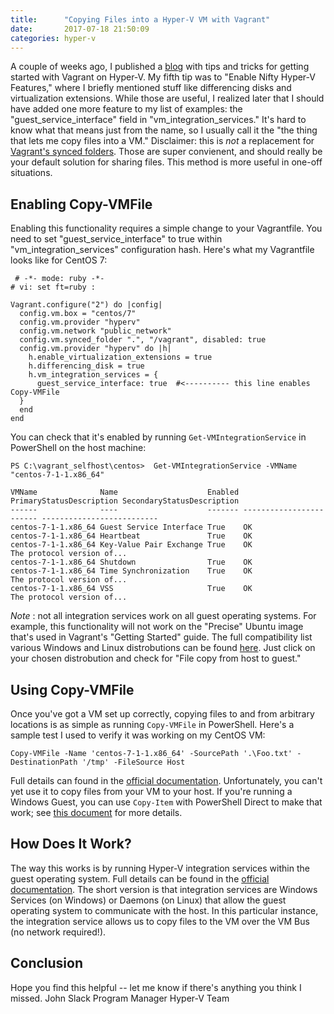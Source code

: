 ```yaml
---
title:      "Copying Files into a Hyper-V VM with Vagrant"
date:       2017-07-18 21:50:09
categories: hyper-v
---
```

A couple of weeks ago, I published a [blog](https://blogs.technet.microsoft.com/virtualization/2017/07/06/vagrant-and-hyper-v-tips-and-tricks/) with tips and tricks for getting started with Vagrant on Hyper-V. My fifth tip was to "Enable Nifty Hyper-V Features," where I briefly mentioned stuff like differencing disks and virtualization extensions. While those are useful, I realized later that I should have added one more feature to my list of examples: the "guest_service_interface" field in "vm_integration_services." It's hard to know what that means just from the name, so I usually call it the "the thing that lets me copy files into a VM." Disclaimer: this is _not_ a replacement for [Vagrant's synced folders](https://www.vagrantup.com/docs/synced-folders/). Those are super convienent, and should really be your default solution for sharing files. This method is more useful in one-off situations. 

## Enabling Copy-VMFile

Enabling this functionality requires a simple change to your Vagrantfile. You need to set "guest_service_interface" to true within "vm_integration_services" configuration hash. Here's what my Vagrantfile looks like for CentOS 7: 
    
    
     # -*- mode: ruby -*-
    # vi: set ft=ruby :
    
    Vagrant.configure("2") do |config|
      config.vm.box = "centos/7"
      config.vm.provider "hyperv"
      config.vm.network "public_network"
      config.vm.synced_folder ".", "/vagrant", disabled: true
      config.vm.provider "hyperv" do |h|
        h.enable_virtualization_extensions = true
        h.differencing_disk = true
        h.vm_integration_services = {
          guest_service_interface: true  #<---------- this line enables Copy-VMFile
      }
      end
    end

You can check that it's enabled by running `Get-VMIntegrationService` in PowerShell on the host machine: 
    
    
    PS C:\vagrant_selfhost\centos>  Get-VMIntegrationService -VMName "centos-7-1-1.x86_64"
    
    VMName              Name                    Enabled PrimaryStatusDescription SecondaryStatusDescription
    ------              ----                    ------- ------------------------ --------------------------
    centos-7-1-1.x86_64 Guest Service Interface True    OK
    centos-7-1-1.x86_64 Heartbeat               True    OK
    centos-7-1-1.x86_64 Key-Value Pair Exchange True    OK                       The protocol version of...
    centos-7-1-1.x86_64 Shutdown                True    OK
    centos-7-1-1.x86_64 Time Synchronization    True    OK                       The protocol version of...
    centos-7-1-1.x86_64 VSS                     True    OK                       The protocol version of...
    

_Note_ : not all integration services work on all guest operating systems. For example, this functionality will not work on the "Precise" Ubuntu image that's used in Vagrant's "Getting Started" guide. The full compatibility list various Windows and Linux distrobutions can be found [here](https://docs.microsoft.com/windows-server/virtualization/hyper-v/supported-linux-and-freebsd-virtual-machines-for-hyper-v-on-windows). Just click on your chosen distrobution and check for "File copy from host to guest." 

## Using Copy-VMFile

Once you've got a VM set up correctly, copying files to and from arbitrary locations is as simple as running `Copy-VMFile` in PowerShell. Here's a sample test I used to verify it was working on my CentOS VM: 
    
    
    Copy-VMFile -Name 'centos-7-1-1.x86_64' -SourcePath '.\Foo.txt' -DestinationPath '/tmp' -FileSource Host
    

Full details can found in the [official documentation](https://technet.microsoft.com/itpro/powershell/windows/hyper-v/copy-vmfile). Unfortunately, you can't yet use it to copy files from your VM to your host. If you're running a Windows Guest, you can use `Copy-Item` with PowerShell Direct to make that work; see [this document](https://docs.microsoft.com/virtualization/hyper-v-on-windows/user-guide/powershell-direct#copy-files-with-new-pssession-and-copy-item) for more details. 

## How Does It Work?

The way this works is by running Hyper-V integration services within the guest operating system. Full details can be found in the [official documentation](https://docs.microsoft.com/virtualization/hyper-v-on-windows/reference/integration-services). The short version is that integration services are Windows Services (on Windows) or Daemons (on Linux) that allow the guest operating system to communicate with the host. In this particular instance, the integration service allows us to copy files to the VM over the VM Bus (no network required!). 

## Conclusion

Hope you find this helpful -- let me know if there's anything you think I missed. John Slack Program Manager Hyper-V Team 
